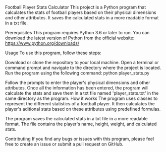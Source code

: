 Football Player Stats Calculator
This project is a Python program that calculates the stats of football players based on their physical dimensions and other attributes. It saves the calculated stats in a more readable format in a txt file.

Prerequisites
This program requires Python 3.6 or later to run. You can download the latest version of Python from the official website: https://www.python.org/downloads/

Usage
To use this program, follow these steps:

Download or clone the repository to your local machine.
Open a terminal or command prompt and navigate to the directory where the project is located.
Run the program using the following command:
python player_stats.py

Follow the prompts to enter the player's physical dimensions and other attributes.
Once all the information has been entered, the program will calculate the stats and save them in a txt file named 'player_stats.txt' in the same directory as the program.
How it works
The program uses classes to represent the different statistics of a football player. It then calculates the player's aditional stats based on these attributes using predefined formulas.

The program saves the calculated stats in a txt file in a more readable format. The file contains the player's name, height, weight, and calculated stats.

Contributing
If you find any bugs or issues with this program, please feel free to create an issue or submit a pull request on GitHub.
